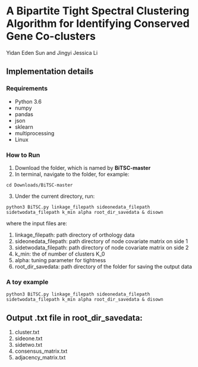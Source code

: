 # A Bipartite Tight Spectral Clustering Algorithm for Identifying Conserved Gene Co-clusters
Yidan Eden Sun and Jingyi Jessica Li

## Implementation details

### Requirements
* Python 3.6
* numpy
* pandas
* json
* sklearn
* multiprocessing
* Linux

### How to Run
1. Download the folder, which is named by **BiTSC-master**
2. In terminal, navigate to the folder, for example:
```
cd Downloads/BiTSC-master
```
3. Under the current directory, run:
```
python3 BiTSC.py linkage_filepath sideonedata_filepath sidetwodata_filepath k_min alpha root_dir_savedata & disown
```
  where the input files are: 
1. linkage_filepath: path directory of orthology data
2. sideonedata_filepath: path directory of node covariate matrix on side 1
3. sidetwodata_filepath: path directory of node covariate matrix on side 2
4. k_min: the of number of clusters K_0
5. alpha: tuning parameter for tightness
6. root_dir_savedata: path directory of the folder for saving the output data

### A toy example
```
python3 BiTSC.py linkage_filepath sideonedata_filepath sidetwodata_filepath k_min alpha root_dir_savedata & disown
```

## Output .txt file in root_dir_savedata:
1. cluster.txt
2. sideone.txt
3. sidetwo.txt
4. consensus_matrix.txt
5. adjacency_matrix.txt
